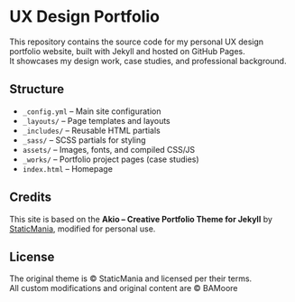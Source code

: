# UX Design Portfolio

This repository contains the source code for my personal UX design portfolio website, built with Jekyll and hosted on GitHub Pages.  
It showcases my design work, case studies, and professional background.

## Structure
- `_config.yml` – Main site configuration  
- `_layouts/` – Page templates and layouts  
- `_includes/` – Reusable HTML partials  
- `_sass/` – SCSS partials for styling  
- `assets/` – Images, fonts, and compiled CSS/JS  
- `_works/` – Portfolio project pages (case studies)  
- `index.html` – Homepage  

## Credits
This site is based on the **Akio – Creative Portfolio Theme for Jekyll** by [StaticMania](https://jekyllthemes.io/theme/akio-portfolio-jekyll-theme), modified for personal use.

## License
The original theme is © StaticMania and licensed per their terms.  
All custom modifications and original content are © BAMoore
